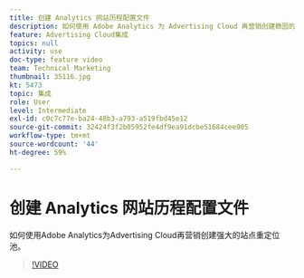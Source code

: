 ```yaml
---
title: 创建 Analytics 网站历程配置文件
description: 如何使用 Adobe Analytics 为 Advertising Cloud 再营销创建稳固的站点重定向池。
feature: Advertising Cloud集成
topics: null
activity: use
doc-type: feature video
team: Technical Marketing
thumbnail: 35116.jpg
kt: 5473
topic: 集成
role: User
level: Intermediate
exl-id: c0c7c77e-ba24-48b3-a793-a519fbd45e12
source-git-commit: 32424f3f2b05952fe4df9ea91dcbe51684cee905
workflow-type: tm+mt
source-wordcount: '44'
ht-degree: 59%

---
```


# 创建 Analytics 网站历程配置文件

如何使用Adobe Analytics为Advertising Cloud再营销创建强大的站点重定位池。

>[!VIDEO](https://video.tv.adobe.com/v/35116/?quality=12&learn=on)
